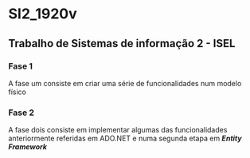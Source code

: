 # SI2_1920v
## Trabalho de Sistemas de informação 2 - ISEL
### Fase 1
A fase um consiste em criar uma série de funcionalidades num modelo físico

### Fase 2
A fase dois consiste em implementar algumas das funcionalidades anteriormente referidas em ADO.NET e numa segunda etapa em ___Entity Framework___
